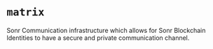 # `matrix`

Sonr Communication infrastructure which allows for Sonr Blockchain
Identities to have a secure and private communication channel.
